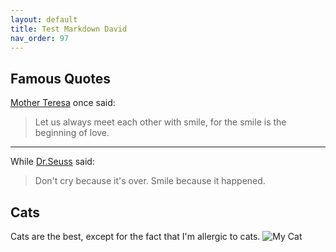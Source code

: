 ```yaml
---
layout: default
title: Test Markdown David
nav_order: 97
---
```


## Famous Quotes
[Mother Teresa](https://www.brainyquote.com/quotes/mother_teresa_121813?src=t_love) once said:
>Let us always meet each other with smile, for the smile is the beginning of love.
* * *
While [Dr.Seuss](https://www.brainyquote.com/quotes/dr_seuss_161986) said:
>Don't cry because it's over. Smile because it happened.

## Cats
Cats are the best, except for the fact that I'm allergic to cats.
![My Cat]()
